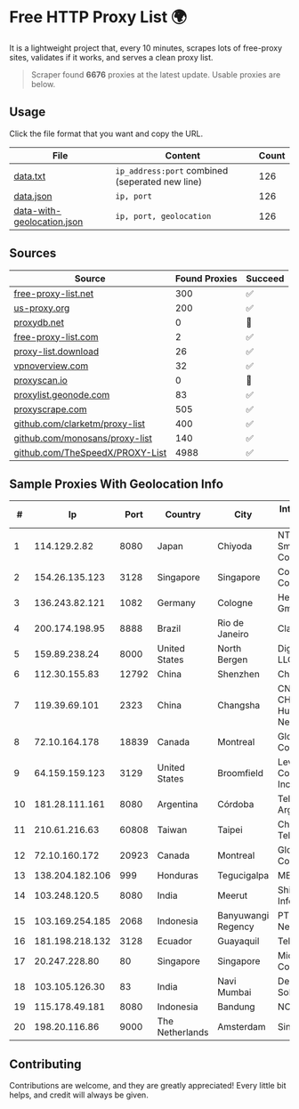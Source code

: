 
# Free HTTP Proxy List 🌍

It is a lightweight project that, every 10 minutes, scrapes lots of free-proxy sites, validates if it works, and serves a clean proxy list.


> Scraper found **6676** proxies at the latest update. Usable proxies are below.

## Usage

Click the file format that you want and copy the URL.


|File|Content|Count|
|----|-------|-----|
|[data.txt](https://raw.githubusercontent.com/themiralay/Proxy-List-World/master/data.txt)|`ip_address:port` combined (seperated new line)|126|
|[data.json](https://raw.githubusercontent.com/themiralay/Proxy-List-World/master/data.json)|`ip, port`|126|
|[data-with-geolocation.json](https://raw.githubusercontent.com/themiralay/Proxy-List-World/master/data-with-geolocation.json)|`ip, port, geolocation`|126|

## Sources

|Source|Found Proxies|Succeed|
|------|-------------|-------|
|[free-proxy-list.net](https://free-proxy-list.net)|300|✅|
|[us-proxy.org](https://www.us-proxy.org)|200|✅|
|[proxydb.net](http://proxydb.net)|0|🚫|
|[free-proxy-list.com](https://free-proxy-list.com/?page=&port=&type%5B%5D=http&type%5B%5D=https&up_time=0&search=Search)|2|✅|
|[proxy-list.download](https://www.proxy-list.download/HTTP)|26|✅|
|[vpnoverview.com](https://vpnoverview.com/privacy/anonymous-browsing/free-proxy-servers)|32|✅|
|[proxyscan.io](https://www.proxyscan.io)|0|🚫|
|[proxylist.geonode.com](https://proxylist.geonode.com/api/proxy-list?limit=300&page=1&sort_by=lastChecked&sort_type=desc&protocols=http,https)|83|✅|
|[proxyscrape.com](https://api.proxyscrape.com/v2/?request=displayproxies&protocol=http&timeout=10000&country=all&ssl=all&anonymity=all)|505|✅|
|[github.com/clarketm/proxy-list](https://raw.githubusercontent.com/clarketm/proxy-list/master/proxy-list-raw.txt)|400|✅|
|[github.com/monosans/proxy-list](https://raw.githubusercontent.com/monosans/proxy-list/main/proxies/http.txt)|140|✅|
|[github.com/TheSpeedX/PROXY-List](https://raw.githubusercontent.com/TheSpeedX/PROXY-List/master/http.txt)|4988|✅|


## Sample Proxies With Geolocation Info

|#|Ip|Port|Country|City|Internet Service Provider|
|-|--|----|-------|----|-------------------------|
|1|114.129.2.82|8080|Japan|Chiyoda|NTT SmartConnect Corporation|
|2|154.26.135.123|3128|Singapore|Singapore|Cogent Communications|
|3|136.243.82.121|1082|Germany|Cologne|Hetzner Online GmbH|
|4|200.174.198.95|8888|Brazil|Rio de Janeiro|Claro S.A|
|5|159.89.238.24|8000|United States|North Bergen|DigitalOcean, LLC|
|6|112.30.155.83|12792|China|Shenzhen|China Mobile|
|7|119.39.69.101|2323|China|Changsha|CNC Group CHINA169 Hunan Province Network|
|8|72.10.164.178|18839|Canada|Montreal|GloboTech Communications|
|9|64.159.159.123|3129|United States|Broomfield|Level 3 Communications, Inc.|
|10|181.28.111.161|8080|Argentina|Córdoba|Telecom Argentina S.A|
|11|210.61.216.63|60808|Taiwan|Taipei|Chunghwa Telecom Co., Ltd.|
|12|72.10.160.172|20923|Canada|Montreal|GloboTech Communications|
|13|138.204.182.106|999|Honduras|Tegucigalpa|METRONET|
|14|103.248.120.5|8080|India|Meerut|Shivansh Infotech pvt Ltd|
|15|103.169.254.185|2068|Indonesia|Banyuwangi Regency|PT Master Star Network|
|16|181.198.218.132|3128|Ecuador|Guayaquil|Telconet S.A|
|17|20.247.228.80|80|Singapore|Singapore|Microsoft Corporation|
|18|103.105.126.30|83|India|Navi Mumbai|Delix Net Solutions Pvt. Ltd|
|19|115.178.49.181|8080|Indonesia|Bandung|NOC SIMAYA|
|20|198.20.116.86|9000|The Netherlands|Amsterdam|SingleHop LLC|



## Contributing

Contributions are welcome, and they are greatly appreciated! Every
little bit helps, and credit will always be given.

